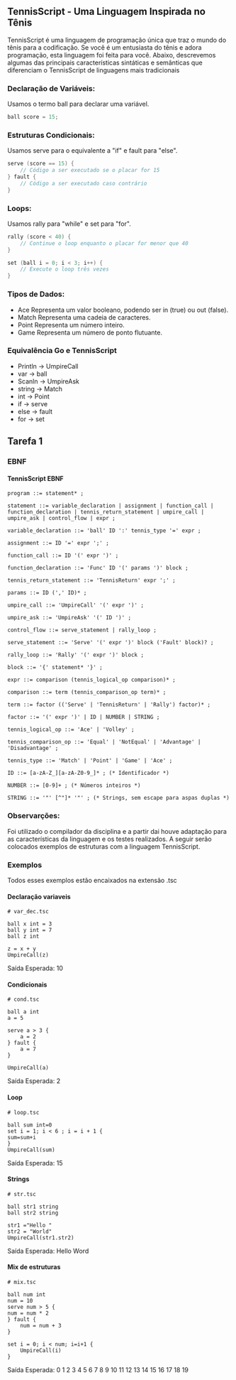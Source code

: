 ##  TennisScript - Uma Linguagem Inspirada no Tênis

TennisScript é uma linguagem de programação única que traz o mundo do tênis para a codificação. Se você é um entusiasta do tênis e adora programação, esta linguagem foi feita para você. Abaixo, descrevemos algumas das principais características sintáticas e semânticas que diferenciam o TennisScript de linguagens mais tradicionais

### Declaração de Variáveis:

Usamos o termo ball para declarar uma variável.

``` go
ball score = 15;

```
### Estruturas Condicionais:
Usamos serve para o equivalente a "if" e fault para "else".

``` go
serve (score == 15) {
    // Código a ser executado se o placar for 15
} fault {
    // Código a ser executado caso contrário
}

```
### Loops:
Usamos rally para "while" e set para "for".

``` go
rally (score < 40) {
    // Continue o loop enquanto o placar for menor que 40
}

set (ball i = 0; i < 3; i++) {
    // Execute o loop três vezes
}
```
### Tipos de Dados:

- Ace  Representa um valor booleano, podendo ser in (true) ou out (false).
- Match Representa uma cadeia de caracteres.
- Point  Representa um número inteiro.
- Game  Representa um número de ponto flutuante.

### Equivalência Go e TennisScript
- Println -> UmpireCall
- var -> ball
- Scanln -> UmpireAsk
- string -> Match
- int -> Point
- if -> serve
- else -> fault
- for -> set

## Tarefa 1


### EBNF 


#### TennisScript EBNF
```shell
program ::= statement* ;

statement ::= variable_declaration | assignment | function_call | function_declaration | tennis_return_statement | umpire_call | umpire_ask | control_flow | expr ;

variable_declaration ::= 'ball' ID ':' tennis_type '=' expr ;

assignment ::= ID '=' expr ';' ;

function_call ::= ID '(' expr ')' ;

function_declaration ::= 'Func' ID '(' params ')' block ;

tennis_return_statement ::= 'TennisReturn' expr ';' ;

params ::= ID (',' ID)* ;

umpire_call ::= 'UmpireCall' '(' expr ')' ;

umpire_ask ::= 'UmpireAsk' '(' ID ')' ;

control_flow ::= serve_statement | rally_loop ;

serve_statement ::= 'Serve' '(' expr ')' block ('Fault' block)? ;

rally_loop ::= 'Rally' '(' expr ')' block ;

block ::= '{' statement* '}' ;

expr ::= comparison (tennis_logical_op comparison)* ;

comparison ::= term (tennis_comparison_op term)* ;

term ::= factor (('Serve' | 'TennisReturn' | 'Rally') factor)* ;

factor ::= '(' expr ')' | ID | NUMBER | STRING ;

tennis_logical_op ::= 'Ace' | 'Volley' ;

tennis_comparison_op ::= 'Equal' | 'NotEqual' | 'Advantage' | 'Disadvantage' ;

tennis_type ::= 'Match' | 'Point' | 'Game' | 'Ace' ;

ID ::= [a-zA-Z_][a-zA-Z0-9_]* ; (* Identificador *)

NUMBER ::= [0-9]+ ; (* Números inteiros *)

STRING ::= '"' [^"]* '"' ; (* Strings, sem escape para aspas duplas *)

```

### Observarções:

Foi utilizado o compilador da disciplina e a partir dai houve adaptação para as características da linguagem e os testes realizados.
A seguir serão colocados exemplos de estruturas com a linguagem TennisScript.

### Exemplos
Todos esses exemplos estão encaixados na extensão .tsc
#### Declaração variaveis

```shell
# var_dec.tsc

ball x int = 3
ball y int = 7
ball z int

z = x + y
UmpireCall(z)
```
Saída Esperada: 10

#### Condicionais

```shell
# cond.tsc

ball a int
a = 5

serve a > 3 {
    a = 2
} fault {
    a = 7
}

UmpireCall(a)
```
Saída Esperada: 2 

#### Loop

```shell
# loop.tsc

ball sum int=0
set i = 1; i < 6 ; i = i + 1 {
sum=sum+i
} 
UmpireCall(sum)

```
Saída Esperada: 15

#### Strings

```shell
# str.tsc

ball str1 string  
ball str2 string 

str1 ="Hello "
str2 = "World"
UmpireCall(str1.str2)

```
Saída Esperada: Hello Word

#### Mix de estruturas

```shell
# mix.tsc

ball num int
num = 10
serve num > 5 {
num = num * 2
} fault {
    num = num + 3
}

set i = 0; i < num; i=i+1 {
    UmpireCall(i)
}
```
Saída Esperada: 
0
1
2
3
4
5
6
7
8
9
10
11
12
13
14
15
16
17
18
19







